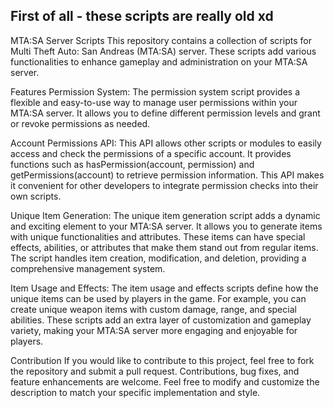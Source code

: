 <h2>First of all - these scripts are really old xd</h2>


MTA:SA Server Scripts
This repository contains a collection of scripts for Multi Theft Auto: San Andreas (MTA:SA) server. These scripts add various functionalities to enhance gameplay and administration on your MTA:SA server.

Features
Permission System: The permission system script provides a flexible and easy-to-use way to manage user permissions within your MTA:SA server. It allows you to define different permission levels and grant or revoke permissions as needed.

Account Permissions API: This API allows other scripts or modules to easily access and check the permissions of a specific account. It provides functions such as hasPermission(account, permission) and getPermissions(account) to retrieve permission information. This API makes it convenient for other developers to integrate permission checks into their own scripts.

Unique Item Generation: The unique item generation script adds a dynamic and exciting element to your MTA:SA server. It allows you to generate items with unique functionalities and attributes. These items can have special effects, abilities, or attributes that make them stand out from regular items. The script handles item creation, modification, and deletion, providing a comprehensive management system.

Item Usage and Effects: The item usage and effects scripts define how the unique items can be used by players in the game. For example, you can create unique weapon items with custom damage, range, and special abilities. These scripts add an extra layer of customization and gameplay variety, making your MTA:SA server more engaging and enjoyable for players.

Contribution
If you would like to contribute to this project, feel free to fork the repository and submit a pull request. Contributions, bug fixes, and feature enhancements are welcome.
Feel free to modify and customize the description to match your specific implementation and style.
